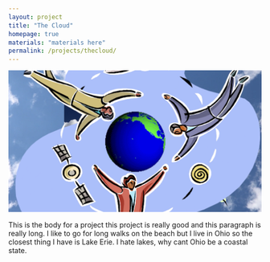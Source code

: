 ```yaml
---
layout: project
title: "The Cloud"
homepage: true
materials: "materials here"
permalink: /projects/thecloud/
---
```


![Alt text for the image](/projects/images/CloudVideo1.png)
<!--more-->
This is the body for a project this project is really good and this paragraph is really long. I like to go for long walks on the beach but I live in Ohio so the closest thing I have is Lake Erie. I hate lakes, why cant Ohio be a coastal state.
